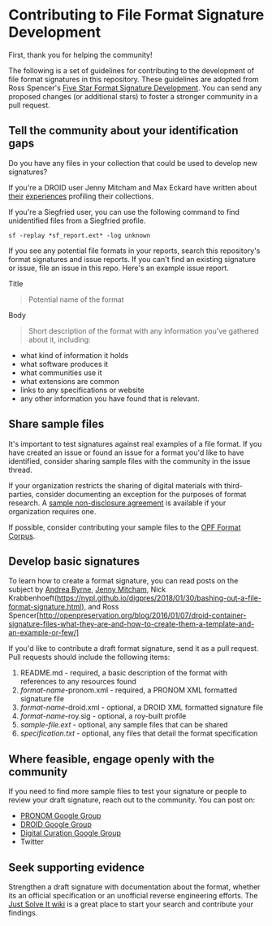 # Contributing to File Format Signature Development

First, thank you for helping the community!

The following is a set of guidelines for contributing to the development of file format signatures in this repository. These guidelines are adopted from Ross Spencer's [Five Star Format Signature Development](http://openpreservation.org/blog/2016/06/14/five-star-file-format-signature-development/). You can send any proposed changes (or additional stars) to foster a stronger community in a pull request.

## Tell the community about your identification gaps
Do you have any files in your collection that could be used to develop new signatures?

If you're a DROID user Jenny Mitcham and Max Eckard have written about [their](http://digital-archiving.blogspot.com/2017/02/) [experiences](http://archival-integration.blogspot.com/2016/06/born-digital-data-what-does-it-really.html) profiling their collections.

If you're a Siegfried user, you can use the following command to find unidentified files from a Siegfried profile.
```
sf -replay *sf_report.ext* -log unknown
```

If you see any potential file formats in your reports, search this repository's format signatures and issue reports. If you can't find an existing signature or issue, file an issue in this repo. Here's an example issue report.

Title
> Potential name of the format

Body
> Short description of the format with any information you've gathered about it, including:
* what kind of information it holds
* what software produces it
* what communities use it
* what extensions are common
* links to any specifications or website
* any other information you have found that is relevant.

## Share sample files

It's important to test signatures against real examples of a file format. If you have created an issue or found an issue for a format you'd like to have identified, consider sharing sample files with the community in the issue thread.

If your organization restricts the sharing of digital materials with third-parties, consider documenting an exception for the purposes of format research. A [sample non-disclosure agreement](docs/sample_nda.md) is available if your organization requires one.

If possible, consider contributing your sample files to the [OPF Format Corpus](https://github.com/openpreserve/format-corpus).

## Develop basic signatures

To learn how to create a format signature, you can read posts on the subject by [Andrea Byrne](http://openpreservation.org/blog/2016/09/08/making-the-switch-from-user-to-user-and-contributor-my-first-file-format-signature/), [Jenny Mitcham](http://digital-archiving.blogspot.com/2016/08/my-first-file-format-signature.html), Nick Krabbenhoeft(https://nypl.github.io/digpres/2018/01/30/bashing-out-a-file-format-signature.html), and Ross Spencer[http://openpreservation.org/blog/2016/01/07/droid-container-signature-files-what-they-are-and-how-to-create-them-a-template-and-an-example-or-few/]

If you'd like to contribute a draft format signature, send it as a pull request. Pull requests should include the following items:

1. README.md - required, a basic description of the format with references to any resources found
2. *format-name*-pronom.xml - required, a PRONOM XML formatted signature file
3. *format-name*-droid.xml - optional, a DROID XML formatted signature file
4. *format-name*-roy.sig - optional, a roy-built profile
5. *sample-file.ext* - optional, any sample files that can be shared
6. *specification.txt* - optional, any files that detail the format specification

## Where feasible, engage openly with the community

If you need to find more sample files to test your signature or people to review your draft signature, reach out to the community. You can post on:

* [PRONOM Google Group](https://groups.google.com/forum/#!forum/pronom)
* [DROID Google Group](https://groups.google.com/forum/#!forum/droid-list)
* [Digital Curation Google Group](https://groups.google.com/forum/#!forum/digital-curation)
* Twitter

## Seek supporting evidence

Strengthen a draft signature with documentation about the format, whether its an official specification or an unofficial reverse engineering efforts. The [Just Solve It wiki](http://fileformats.archiveteam.org/wiki/Main_Page) is a great place to start your search and contribute your findings.

